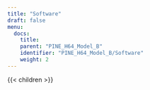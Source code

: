 ```yaml
---
title: "Software"
draft: false
menu:
  docs:
    title:
    parent: "PINE_H64_Model_B"
    identifier: "PINE_H64_Model_B/Software"
    weight: 2
---
```


{{< children >}}